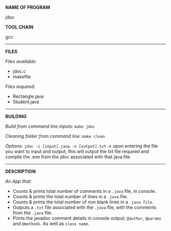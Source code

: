 **NAME OF PROGRAM**

jdoc

**TOOL CHAIN**

gcc
________________________________________________________________________________________________________________________

**FILES**

*Files available:*
- jdoc.c
- makefile

*Files required:*
- Rectangle.java  
- Student.java
________________________________________________________________________________________________________________________

**BUILDING**

*Build from command line inputs:* 
`make jdoc`

*Cleaning folder from command line:*
`make clean`

*Options:*
`jdoc -i [input].java -o [output].txt` -> upon entering the file you want to input and output, this will output the txt file required and compile the .exe from the jdoc associated with that java file.

________________________________________________________________________________________________________________________

**DESCRIPTION**

*An App that:*
- Counts & prints total number of comments in a `.java` file, in console.
- Counts & prints the total number of lines in a `.java` file.
- Counts & prints the total number of non blank lines in a `.java file`.
- Outputs a `.txt` file associated with the `.java` file, with the comments from the `.java` file.
- Prints the javadoc comment details in console output; `@author`, `@params` and `@methods`. As well as `class name`.